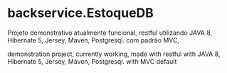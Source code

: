 # backservice.EstoqueDB

Projeto demonstrativo atualmente funcional, restful  utilizando JAVA 8, Hibernate 5, Jersey, Maven, Postgresql. com padrão MVC,

demonstration project, currently working, made with restful  with JAVA 8, Hibernate 5, Jersey, Maven, Postgresql. with MVC default 

